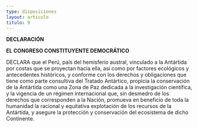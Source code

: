 ```yaml
---
type: disposiciones
layout: articulo
titulo: 9
---
```

**DECLARACIÓN**

**EL CONGRESO CONSTITUYENTE DEMOCRÁTICO**

DECLARA que el Perú, país del hemisferio austral, vinculado a la Antártida por costas que se proyectan hacia ella, así como por factores ecológicos y antecedentes históricos, y conforme con los derechos y obligaciones que tiene como parte consultiva del Tratado Antártico, propicia la conservación de la Antártida como una Zona de Paz dedicada a la investigación científica, y la vigencia de un régimen internacional que, sin desmedro de los derechos que corresponden a la Nación, promueva en beneficio de toda la humanidad la racional y equitativa explotación de los recursos de la Antártida, y asegure la protección y conservación del ecosistema de dicho Continente.